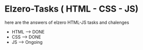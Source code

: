# Elzero-Tasks ( HTML - CSS - JS)
here are the answers of elzero HTML-JS tasks and chalenges

* HTML --> DONE
* CSS  --> DONE
* JS   --> Ongoing
